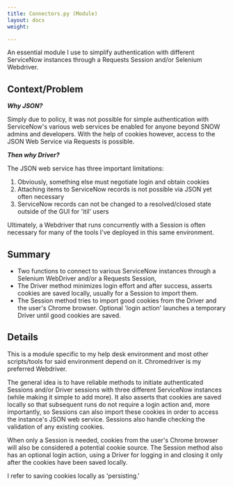 ```yaml
---
title: Connectors.py (Module)
layout: docs
weight: 

---
```

An essential module I use to simplify authentication with different ServiceNow instances through a Requests Session and/or Selenium Webdriver.

## Context/Problem

**_Why JSON?_**

Simply due to policy, it was not possible for simple authentication with ServiceNow's various web services be enabled for anyone beyond SNOW admins and developers. With the help of cookies however, access to the JSON Web Service via Requests is possible. 

**_Then why Driver?_**

The JSON web service has three important limitations: 

1. Obviously, something else must negotiate login and obtain cookies
2. Attaching items to ServiceNow records is not possible via JSON yet often necessary
3. ServiceNow records can not be changed to a resolved/closed state outside of the GUI for 'itil' users

Ultimately, a Webdriver that runs concurrently with a Session is often necessary for many of the tools I've deployed in this same environment.

## Summary

* Two functions to connect to various ServiceNow instances through a Selenium WebDriver and/or a Requests Session, 
* The Driver method minimizes login effort and after success, asserts cookies are saved locally, usually for a Session to import them.
* The Session method tries to import good cookies from the Driver and the user's Chrome browser. Optional 'login action' launches a temporary Driver until good cookies are saved.

## Details

This is a module specific to my help desk environment and most other scripts/tools for said environment depend on it. Chromedriver is my preferred Webdriver.

The general idea is to have reliable methods to initiate authenticated Sessions and/or Driver sessions with three different ServiceNow instances (while making it simple to add more). It also asserts that cookies are saved locally so that subsequent runs do not require a login action and, more importantly, so Sessions can also import these cookies in order to access the instance's JSON web service. Sessions also handle checking the validation of any existing cookies.

When only a Session is needed, cookies from the user's Chrome browser will also be considered a potential cookie source. The Session method also has an optional login action, using a Driver for logging in and closing it only after the cookies have been saved locally. 

I refer to saving cookies locally as 'persisting.'